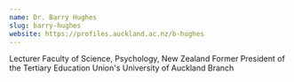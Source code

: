 ```yaml
---
name: Dr. Barry Hughes
slug: barry-hughes
website: https://profiles.auckland.ac.nz/b-hughes
---
```


Lecturer Faculty of Science, Psychology, New Zealand
Former President of the Tertiary Education Union's University of Auckland Branch
